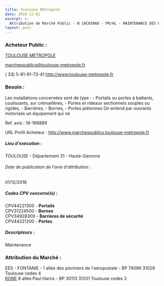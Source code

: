 ```yaml
---
title: Toulouse Métropole
date: 2018-12-01
excerpt: >-
  Attribution de Marché Public - N 18C039AO - PR/HL - MAINTENANCE DES OUVRANTS AUTOMATIQUES ET MOTORISÉS ANNÉES 2018 À 2021
layout: post
---
```


### Acheteur Public : 
<a href="/acheteur-33/siren-243100518"> TOULOUSE METROPOLE</a><br/>



marchespublics@toulouse-metropole.fr

( 33) 5-81-91-73-41
http://www.toulouse-metropole.fr
### Besoin :

Les installations concernées sont de type : - Portails ou portes à battants, coulissants, sur crémaillères, - Portes et rideaux sectionnels souples ou rigides, - Barrières, - Bornes, - Portes piétonnes On entend par ouvrants motorisés un équipement qui né

Ref. avis : 18-166889

URL Profil Acheteur : http://www.marchespublics.toulouse-metropole.fr

##### Lieu d'exécution :

TOULOUSE - Département 31 - Haute-Garonne

###### Date de publication de l'avis d'attribution : 
01/12/2018

##### Codes CPV concerné(s) :
CPV44221300 - **Portails** <br/>
CPV31224500 - **Bornes** <br/>
CPV34928300 - **Barrières de sécurité** <br/>
CPV44221200 - **Portes** <br/>

##### Descripteurs :
Maintenance <br/>

### Attribution du Marché :
EES - FONTANIE - 1 allée des pionniers de l'aéropostale - BP 74096 31029 Toulouse cedex 4 <br/>
<a href="/entreprise-267/siren-592052302"> KONE</a>    8 allée Paul Harris - BP 30113 31201 Toulouse cedex 2 <br/>
